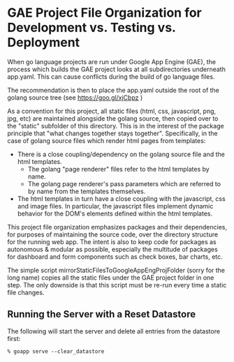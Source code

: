 # GAE Project File Organization for Development vs. Testing vs. Deployment

When go language projects are run under Google App Engine (GAE), the process which builds the GAE project
looks at all subdirectories underneath app.yaml. This can cause conflicts during the build of go language files.

The recommendation is then to place the app.yaml outside the root of the golang source tree (see https://goo.gl/xjCbpz
)

As a convention for this project, all static files (html, css, javascript, png, jpg, etc) are maintained
alongside the golang source, then copied over to the "static" subfolder of this directory. This is in
the interest of the package principle that "what changes together stays together". Specifically, in the 
case of golang source files which render html pages from templates:

* There is a close coupling/dependency on the golang source file and the html templates.
	* The golang "page renderer" files refer to the html templates by name.
	* The golang page renderer's pass parameters which are referred to by name from the 
	  templates themselves. 
* The html templates in turn have a close coupling with the javascript, css and image files. 
  In particular, the javascript files implement dynamic behavior for the DOM's elements defined
  within the html templates. 

This project file organization emphasizes packages and their dependencies, for purposes of 
maintaining the source code, over the directory structure for the running web app. The intent
is also to keep code for packages as autonomous & modular as possible, especially the multitude of 
packages for dashboard and form components such as check boxes, bar charts, etc.

The simple script mirrorStaticFilesToGoogleAppEngProjFolder (sorry for the long name) copies
all the static files under the GAE project folder in one step. The only downside is that 
this script must be re-run every time a static file changes. 

## Running the Server with a Reset Datastore

The following will start the server and delete all entries from the datastore first:

	% goapp serve --clear_datastore
